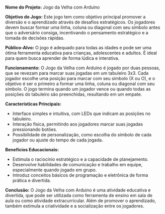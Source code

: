 **Nome do Projeto:** Jogo da Velha com Arduino

**Objetivo do Jogo:** Este jogo tem como objetivo principal promover a diversão e o aprendizado através de desafios estratégicos. Os jogadores devem buscar formar uma linha, coluna ou diagonal com seu símbolo antes que o adversário consiga, incentivando o pensamento estratégico e a tomada de decisões rápidas.

**Público-Alvo:** O jogo é adequado para todas as idades e pode ser uma ótima ferramenta educativa para crianças, adolescentes e adultos. É ideal para quem busca aprender de forma lúdica e interativa.

**Funcionamento:** O Jogo da Velha com Arduino é jogado por duas pessoas, que se revezam para marcar suas jogadas em um tabuleiro 3x3. Cada jogador escolhe uma posição para marcar com seu símbolo (X ou O), e o objetivo é ser o primeiro a formar uma linha, coluna ou diagonal com seu símbolo. O jogo termina quando um jogador vence ou quando todas as posições do tabuleiro são preenchidas, resultando em um empate.

**Características Principais:**
- Interface simples e intuitiva, com LEDs que indicam as posições no tabuleiro.
- Interação física, permitindo aos jogadores marcar suas jogadas pressionando botões.
- Possibilidade de personalização, como escolha do símbolo de cada jogador ou ajuste do tempo de cada jogada.

**Benefícios Educacionais:**
- Estimula o raciocínio estratégico e a capacidade de planejamento.
- Desenvolve habilidades de comunicação e trabalho em equipe, especialmente quando jogado em grupo.
- Introduz conceitos básicos de programação e eletrônica de forma prática e divertida.

**Conclusão:** O Jogo da Velha com Arduino é uma atividade educativa e divertida, que pode ser utilizada como ferramenta de ensino em sala de aula ou como atividade extracurricular. Além de promover o aprendizado, também estimula a criatividade e a socialização entre os jogadores.
